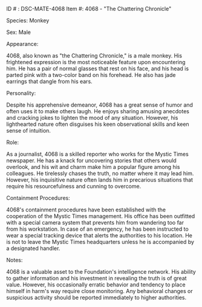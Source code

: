 ID # : DSC-MATE-4068
Item #: 4068 - "The Chattering Chronicle"

Species: Monkey

Sex: Male

Appearance: 

4068, also known as "the Chattering Chronicle," is a male monkey. His frightened expression is the most noticeable feature upon encountering him. He has a pair of normal glasses that rest on his face, and his head is parted pink with a two-color band on his forehead. He also has jade earrings that dangle from his ears.

Personality: 

Despite his apprehensive demeanor, 4068 has a great sense of humor and often uses it to make others laugh. He enjoys sharing amusing anecdotes and cracking jokes to lighten the mood of any situation. However, his lighthearted nature often disguises his keen observational skills and keen sense of intuition. 

Role: 

As a journalist, 4068 is a skilled reporter who works for the Mystic Times newspaper. He has a knack for uncovering stories that others would overlook, and his wit and charm make him a popular figure among his colleagues. He tirelessly chases the truth, no matter where it may lead him. However, his inquisitive nature often lands him in precarious situations that require his resourcefulness and cunning to overcome. 

Containment Procedures: 

4068's containment procedures have been established with the cooperation of the Mystic Times management. His office has been outfitted with a special camera system that prevents him from wandering too far from his workstation. In case of an emergency, he has been instructed to wear a special tracking device that alerts the authorities to his location. He is not to leave the Mystic Times headquarters unless he is accompanied by a designated handler. 

Notes: 

4068 is a valuable asset to the Foundation's intelligence network. His ability to gather information and his investment in revealing the truth is of great value. However, his occasionally erratic behavior and tendency to place himself in harm's way require close monitoring. Any behavioral changes or suspicious activity should be reported immediately to higher authorities.